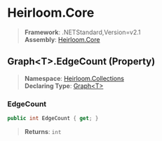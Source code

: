 # Heirloom.Core

> **Framework**: .NETStandard,Version=v2.1  
> **Assembly**: [Heirloom.Core][0]

## Graph\<T>.EdgeCount (Property)

> **Namespace**: [Heirloom.Collections][0]  
> **Declaring Type**: [Graph\<T>][1]

### EdgeCount

```cs
public int EdgeCount { get; }
```

> **Returns**: `int`

[0]: ../../../Heirloom.Core.md
[1]: ../Graph[T].md
